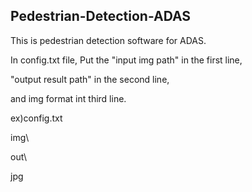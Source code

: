 ## Pedestrian-Detection-ADAS

This is pedestrian detection software for ADAS.

In config.txt file,
Put the "input img path" in the first line,

"output result path" in the second line,

and img format int third line.

ex)config.txt

img\

out\

jpg
